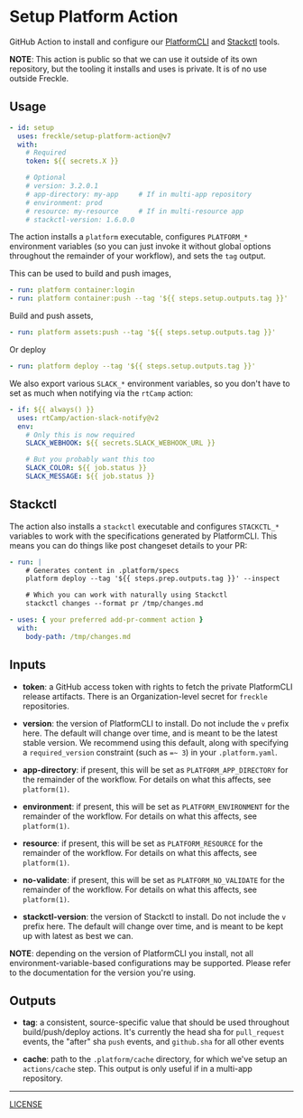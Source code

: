 # Setup Platform Action

GitHub Action to install and configure our [PlatformCLI][platform] and
[Stackctl][] tools.

[platform]: https://github.com/freckle/platform
[stackctl]: https://github.com/freckle/stackctl

**NOTE**: This action is public so that we can use it outside of its own
repository, but the tooling it installs and uses is private. It is of no use
outside Freckle.

## Usage

```yaml
- id: setup
  uses: freckle/setup-platform-action@v7
  with:
    # Required
    token: ${{ secrets.X }}

    # Optional
    # version: 3.2.0.1
    # app-directory: my-app     # If in multi-app repository
    # environment: prod
    # resource: my-resource     # If in multi-resource app
    # stackctl-version: 1.6.0.0
```

The action installs a `platform` executable, configures `PLATFORM_*` environment
variables (so you can just invoke it without global options throughout the
remainder of your workflow), and sets the `tag` output.

This can be used to build and push images,

```yaml
- run: platform container:login
- run: platform container:push --tag '${{ steps.setup.outputs.tag }}'
```

Build and push assets,

```yaml
- run: platform assets:push --tag '${{ steps.setup.outputs.tag }}'
```

Or deploy

```yaml
- run: platform deploy --tag '${{ steps.setup.outputs.tag }}'
```

We also export various `SLACK_*` environment variables, so you don't have to set
as much when notifying via the `rtCamp` action:

```yaml
- if: ${{ always() }}
  uses: rtCamp/action-slack-notify@v2
  env:
    # Only this is now required
    SLACK_WEBHOOK: ${{ secrets.SLACK_WEBHOOK_URL }}

    # But you probably want this too
    SLACK_COLOR: ${{ job.status }}
    SLACK_MESSAGE: ${{ job.status }}
```

## Stackctl

The action also installs a `stackctl` executable and configures `STACKCTL_*`
variables to work with the specifications generated by PlatformCLI. This means
you can do things like post changeset details to your PR:

```yaml
- run: |
    # Generates content in .platform/specs
    platform deploy --tag '${{ steps.prep.outputs.tag }}' --inspect

    # Which you can work with naturally using Stackctl
    stackctl changes --format pr /tmp/changes.md

- uses: { your preferred add-pr-comment action }
  with:
    body-path: /tmp/changes.md
```

## Inputs

- **token**: a GitHub access token with rights to fetch the private PlatformCLI
  release artifacts. There is an Organization-level secret for `freckle`
  repositories.

- **version**: the version of PlatformCLI to install. Do not include the `v`
  prefix here. The default will change over time, and is meant to be the latest
  stable version. We recommend using this default, along with specifying a
  `required_version` constraint (such as `=~ 3`) in your `.platform.yaml`.

- **app-directory**: if present, this will be set as `PLATFORM_APP_DIRECTORY`
  for the remainder of the workflow. For details on what this affects, see
  `platform(1)`.

- **environment**: if present, this will be set as `PLATFORM_ENVIRONMENT` for
  the remainder of the workflow. For details on what this affects, see
  `platform(1)`.

- **resource**: if present, this will be set as `PLATFORM_RESOURCE` for the
  remainder of the workflow. For details on what this affects, see
  `platform(1)`.

- **no-validate**: if present, this will be set as `PLATFORM_NO_VALIDATE` for
  the remainder of the workflow. For details on what this affects, see
  `platform(1)`.

- **stackctl-version**: the version of Stackctl to install. Do not include the
  `v` prefix here. The default will change over time, and is meant to be kept up
  with latest as best we can.

**NOTE**: depending on the version of PlatformCLI you install, not all
environment-variable-based configurations may be supported. Please refer to the
documentation for the version you're using.

## Outputs

- **tag**: a consistent, source-specific value that should be used throughout
  build/push/deploy actions. It's currently the head sha for `pull_request`
  events, the "after" sha `push` events, and `github.sha` for all other events

- **cache**: path to the `.platform/cache` directory, for which we've setup an
  `actions/cache` step. This output is only useful if in a multi-app repository.

---

[LICENSE](./LICENSE)
